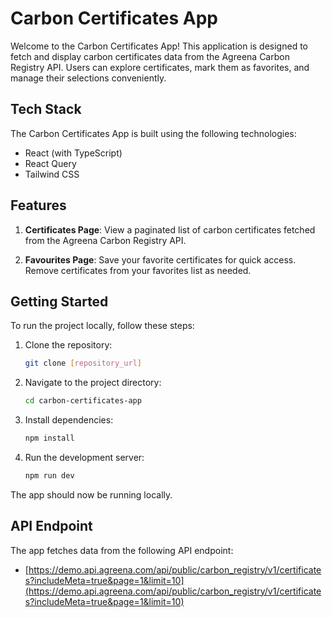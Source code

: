 # Carbon Certificates App

Welcome to the Carbon Certificates App! This application is designed to fetch and display carbon certificates data from the Agreena Carbon Registry API. Users can explore certificates, mark them as favorites, and manage their selections conveniently.

## Tech Stack

The Carbon Certificates App is built using the following technologies:

- React (with TypeScript)
- React Query
- Tailwind CSS

## Features

1. **Certificates Page**: View a paginated list of carbon certificates fetched from the Agreena Carbon Registry API.

2. **Favourites Page**: Save your favorite certificates for quick access. Remove certificates from your favorites list as needed.

## Getting Started

To run the project locally, follow these steps:

1. Clone the repository:

   ```bash
   git clone [repository_url]
   ```

2. Navigate to the project directory:

   ```bash
   cd carbon-certificates-app
   ```

3. Install dependencies:

   ```bash
   npm install
   ```

4. Run the development server:

   ```bash
   npm run dev
   ```

The app should now be running locally.

## API Endpoint

The app fetches data from the following API endpoint:

- [https://demo.api.agreena.com/api/public/carbon_registry/v1/certificates?includeMeta=true&page=1&limit=10](https://demo.api.agreena.com/api/public/carbon_registry/v1/certificates?includeMeta=true&page=1&limit=10)
